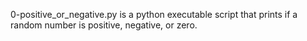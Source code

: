 0-positive_or_negative.py is a python executable script that prints if a random number is positive, negative, or zero.
